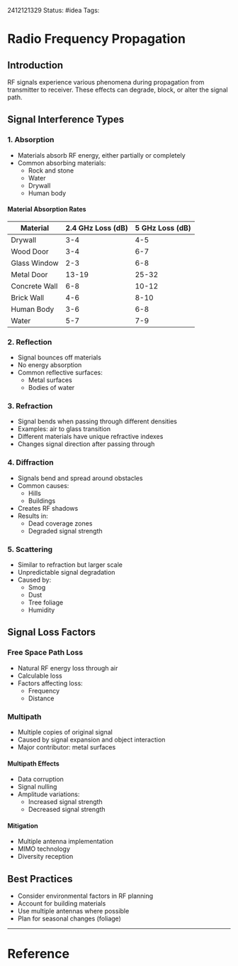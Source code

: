 2412121329
	Status: #idea 
		Tags: 

# Radio Frequency Propagation

## Introduction
RF signals experience various phenomena during propagation from transmitter to receiver. These effects can degrade, block, or alter the signal path.

## Signal Interference Types

### 1. Absorption
- Materials absorb RF energy, either partially or completely
- Common absorbing materials:
  - Rock and stone
  - Water
  - Drywall
  - Human body

#### Material Absorption Rates
| Material | 2.4 GHz Loss (dB) | 5 GHz Loss (dB) |
|----------|-------------------|-----------------|
| Drywall | 3-4 | 4-5 |
| Wood Door | 3-4 | 6-7 |
| Glass Window | 2-3 | 6-8 |
| Metal Door | 13-19 | 25-32 |
| Concrete Wall | 6-8 | 10-12 |
| Brick Wall | 4-6 | 8-10 |
| Human Body | 3-6 | 6-8 |
| Water | 5-7 | 7-9 |

### 2. Reflection
- Signal bounces off materials
- No energy absorption
- Common reflective surfaces:
  - Metal surfaces
  - Bodies of water

### 3. Refraction
- Signal bends when passing through different densities
- Examples: air to glass transition
- Different materials have unique refractive indexes
- Changes signal direction after passing through

### 4. Diffraction
- Signals bend and spread around obstacles
- Common causes:
  - Hills
  - Buildings
- Creates RF shadows
- Results in:
  - Dead coverage zones
  - Degraded signal strength

### 5. Scattering
- Similar to refraction but larger scale
- Unpredictable signal degradation
- Caused by:
  - Smog
  - Dust
  - Tree foliage
  - Humidity

## Signal Loss Factors

### Free Space Path Loss
- Natural RF energy loss through air
- Calculable loss
- Factors affecting loss:
  - Frequency
  - Distance

### Multipath
- Multiple copies of original signal
- Caused by signal expansion and object interaction
- Major contributor: metal surfaces

#### Multipath Effects
- Data corruption
- Signal nulling
- Amplitude variations:
  - Increased signal strength
  - Decreased signal strength

#### Mitigation
- Multiple antenna implementation
- MIMO technology
- Diversity reception

## Best Practices
- Consider environmental factors in RF planning
- Account for building materials
- Use multiple antennas where possible
- Plan for seasonal changes (foliage)





---
# Reference